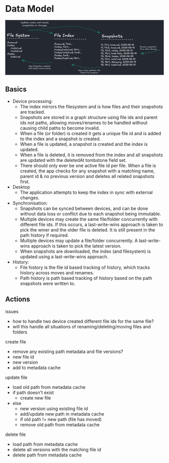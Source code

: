 # Data Model

![](data-model.excalidraw.png)

## Basics

- Device processing:
  - The index mirrors the filesystem and is how files and their snapshots are tracked.
  - Snapshots are stored in a graph structure using file ids and parent ids not paths, allowing moves/renames to be handled without causing child paths to become invalid.
  - When a file (or folder) is created it gets a unique file id and is added to the index and a snapshot is created.
  - When a file is updated, a snapshot is created and the index is updated.
  - When a file is deleted, it is removed from the index and all snapshots are updated with the deletedAt tombstone field set.
  - There should only ever be one active file id per file. When a file is created, the app checks for any snapshot with a matching name, parent id & no previous version and deletes all related snapshots first.
- Desktop
  - The application attempts to keep the index in sync with external changes.
- Synchronisation:
  - Snapshots can be synced between devices, and can be done without data loss or conflict due to each snapshot being immutable.
  - Multiple devices may create the same file/folder concurrently with different file ids. If this occurs, a last-write-wins
  approach is taken to pick the winer and the older file is deleted. It is still present in the path history if required.
  - Multiple devices may update a file/folder concurrently. A last-write-wins approach is taken to pick the latest version.
  - When snapshots are downloaded, the index (and filesystem) is updated using a last-write-wins approach.
- History:
  - File history is the file id based tracking of history, which tracks history across moves and renames. 
  - Path history is path based tracking of history based on the path snapshots were written to.

## Actions
issues
- how to handle two device created different file ids for the same file?
- will this handle all situations of renaming/deleting/moving files and folders

create file
- remove any existing path metadata and file versions?
- new file id
- new version
- add to metadata cache

update file
- load old path from metadata cache
- if path doesn't exist
    - create new file
- else
    - new version using existing file id
    - add/update new path in metadata cache
    - if old path != new path (file has moved)
    - remove old path from metadata cache

delete file
- load path from metadata cache
- delete all versions with the matching file id
- delete path from metadata cache
